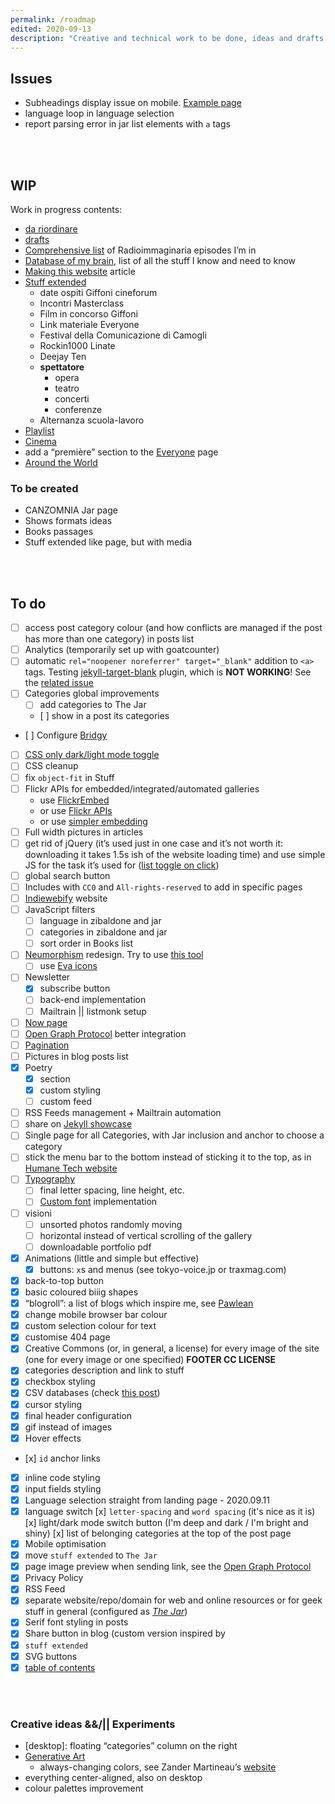 ```yaml
---
permalink: /roadmap
edited: 2020-09-13
description: "Creative and technical work to be done, ideas and drafts progress tracking on this website"
---
```

## Issues

- Subheadings display issue on mobile. [Example page](https://tommi.space/server-setup#nextcloud-configuration)
- language loop in language selection
- report parsing error in jar list elements with `a` tags

<br>
<br>

## WIP

Work in progress contents:

- [da riordinare](/riordinare/)
- [drafts](./_drafts)
- [Comprehensive list](./pages/radioimmaginaria-database.md) of Radioimmaginaria episodes I’m in
- [Database of my brain](./_jar/2020-06-04-brain-database.md), list of all the stuff I know and need to know
- [Making this website](./_posts/2020-04-18-Making-this-website.md) article
- [Stuff extended](./pages/stuff-extended-it)
	- date ospiti Giffoni cineforum
	- Incontri Masterclass
	- Film in concorso Giffoni
	- Link materiale Everyone
	- Festival della Comunicazione di Camogli
	- Rockin1000 Linate
	- Deejay Ten
	- **spettatore**
		- opera
		- teatro
		- concerti
		- conferenze
	- Alternanza scuola-lavoro
- [Playlist](./_jar/2020-07-17-Playlist.md)
- [Cinema](./_jar/2020-07-10-Cinema.md)
- add a “première” section to the [Everyone](./everyone) page
- [Around the World](./_jar/2020-07-20-Around-the-world.md)

### To be created

- CANZOMNIA Jar page
- Shows formats ideas
- Books passages
- Stuff extended like page, but with media

<br>
<br>

## To do

- [ ] access post category colour (and how conflicts are managed if the post has more than one category) in posts list
- [ ] Analytics (temporarily set up with goatcounter)
- [ ] automatic `rel="noopener noreferrer" target="_blank"` addition to `<a>` tags. Testing [jekyll-target-blank](https://github.com/keithmifsud/jekyll-target-blank) plugin, which is **NOT WORKING**! See the [related issue](https://github.com/keithmifsud/jekyll-target-blank/issues/51)
- [ ] Categories global improvements
	- [ ] add categories to The Jar
	- [ ] show in a post its categories
- [ ] Configure [Bridgy](https://brid.gy/)
- [ ] [CSS only dark/light mode toggle](https://youtu.be/b4FBTr5pSgw)
- [ ] CSS cleanup
- [ ] fix `object-fit` in Stuff
- [ ] Flickr APIs for embedded/integrated/automated galleries
	- use [FlickrEmbed](https://flickrembed.com/)
	- or use [Flickr APIs](https://www.flickr.com/services/api/)
	- or use [simpler embedding](https://help.flickr.com/en_us/share-or-embed-flickr-photos-or-albums-rJBx6mjyX)
- [ ] Full width pictures in articles
- [ ] get rid of jQuery (it’s used just in one case and it’s not worth it: downloading it takes 1.5s ish of the website loading time) and use simple JS for the task it’s used for ([list toggle on click](https://www.w3schools.com/howto/howto_js_dropdown.asp))
- [ ] global search button
- [ ] Includes with `CC0` and `All-rights-reserved` to add in specific pages
- [ ] [Indiewebify](https://indiewebify.me/) website
- [ ] JavaScript filters
    - [ ] language in zibaldone and jar
    - [ ] categories in zibaldone and jar
    - [ ] sort order in Books list
- [ ] [Neumorphism](https://uxdesign.cc/neumorphism-in-user-interfaces-b47cef3bf3a6) redesign. Try to use [this tool](https://neumorphism.io/)
	- [ ] use [Eva icons](https://jekyllrb.com/docs/pagination/)
- [ ] Newsletter
	- [x] subscribe button
	- [ ] back-end implementation
	- [ ] Mailtrain || listmonk setup
- [ ] [Now page](https://sivers.org/now)
- [ ] [Open Graph Protocol](https://ogp.me/) better integration
- [ ] [Pagination](https://jekyllrb.com/docs/pagination/)
- [ ] Pictures in blog posts list
- [x] Poetry
	- [x] section
	- [x] custom styling
	- [ ] custom feed
- [ ] RSS Feeds management + Mailtrain automation
- [ ] share on [Jekyll showcase](https://github.com/planetjekyll/showcase)
- [ ] Single page for all Categories, with Jar inclusion and anchor to choose a category
- [ ] stick the menu bar to the bottom instead of sticking it to the top, as in [Humane Tech website](https://humanetech.com)
- [ ] [Typography](https://xplosionmind.tk/typography)
	- [ ] final letter spacing, line height, etc.
	- [ ] [Custom font](https://tommi.space/Typography#Custom-font) implementation
- [ ] visioni
    - [ ] unsorted photos randomly moving
    - [ ] horizontal instead of vertical scrolling of the gallery
	- [ ] downloadable portfolio pdf

- [x] Animations (little and simple but effective)
	- [x] buttons: `x`s and menus (see tokyo-voice.jp or traxmag.com)
- [x] back-to-top button
- [x] basic coloured biiig shapes
- [x] “blogroll”: a list of blogs which inspire me, see [Pawlean](https://pawlean.com/blogroll)
- [x] change mobile browser bar colour
- [x] custom selection colour for text
- [x] customise 404 page
- [x] Creative Commons (or, in general, a license) for every image of the site (one for every image or one specified) **FOOTER CC LICENSE**
- [x] categories description and link to stuff
- [x] checkbox styling
- [x] CSV databases (check [this post](https://jekyllrb.com/tutorials/csv-to-table/))
- [x] cursor styling
- [x] final header configuration
- [x] gif instead of images 
- [x] Hover effects
- [x] `id` anchor links
- [x] inline code styling
- [x] input fields styling
- [x] Language selection straight from landing page - 2020.09.11
- [x] language switch [x] `letter-spacing` and `word spacing` (it's nice as it is) [x] light/dark mode switch button (I'm deep and dark / I'm bright and shiny) [x] list of belonging categories at the top of the post page
- [x] Mobile optimisation
- [x] move `stuff extended` to `The Jar`
- [x] page image preview when sending link, see the [Open Graph Protocol](https://ogp.me/)
- [x] Privacy Policy
- [x] RSS Feed
- [x] separate website/repo/domain for web and online resources or for geek stuff in general (configured as _[The Jar](https://xplosionmind.tk/jar)_)
- [x] Serif font styling in posts
- [x] Share button in blog (custom version inspired by 
- [x] `stuff extended`
- [x] SVG buttons
- [x] [table of contents](https://github.com/allejo/jekyll-toc)

<br>
<br>

### Creative ideas &&/|| Experiments

- [desktop]: floating “categories” column on the right
- [Generative Art](http://tholman.com/post/generative-art-speedrun/)
	- always-changing colors, see Zander Martineau’s [website](https://zander.wtf/)
- everything center-aligned, also on desktop
- colour palettes improvement
